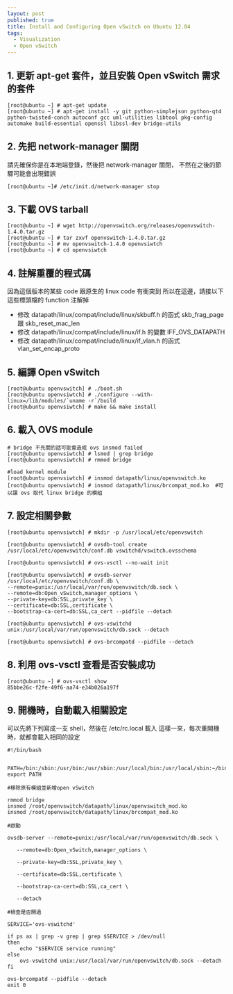 ```yaml
---
layout: post
published: true
title: Install and Configuring Open vSwitch on Ubuntu 12.04
tags: 
  - Visualization
  - Open vSwitch
---
```


## 1. 更新 apt-get 套件，並且安裝 Open vSwitch 需求的套件
```
[root@ubuntu ~] # apt-get update
[root@ubuntu ~] # apt-get install -y git python-simplejson python-qt4 python-twisted-conch autoconf gcc uml-utilities libtool pkg-config automake build-essential openssl libssl-dev bridge-utils
```

## 2. 先把 network-manager 關閉
請先確保你是在本地端登錄，然後把 network-manager 關閉，
不然在之後的節驟可能會出現錯誤

```
[root@ubuntu ~]# /etc/init.d/network-manager stop
```

## 3. 下載 OVS tarball
```
[root@ubuntu ~] # wget http://openvswitch.org/releases/openvswitch-1.4.0.tar.gz
[root@ubuntu ~] # tar zxvf openvswitch-1.4.0.tar.gz
[root@ubuntu ~] # mv openvswitch-1.4.0 openvsiwtch
[root@ubuntu ~] # cd openvsiwtch
```

## 4. 註解重覆的程式碼
因為這個版本的某些 code 跟原生的 linux code 有衝突到
所以在這邊，請接以下這些標頭檔的 function 注解掉

- 修改 datapath/linux/compat/include/linux/skbuff.h 的函式 skb_frag_page 跟 skb_reset_mac_len
- 修改 datapath/linux/compat/include/linux/if.h 的變數 IFF_OVS_DATAPATH
- 修改 datapath/linux/compat/include/linux/if_vlan.h 的函式 vlan_set_encap_proto

## 5. 編譯 Open vSwitch
```
[root@ubuntu openvswitch] # ./boot.sh
[root@ubuntu openvsiwtch] # ./configure --with-linux=/lib/modules/`uname -r`/build
[root@ubuntu openvsiwtch] # make && make install
```

## 6. 載入 OVS module
```
# bridge 不先關的話可能會造成 ovs insmod failed
[root@ubuntu openvsiwtch] # lsmod | grep bridge
[root@ubuntu openvsiwtch] # rmmod bridge

#load kernel module
[root@ubuntu openvsiwtch] # insmod datapath/linux/openvswitch.ko
[root@ubuntu openvsiwtch] # insmod datapath/linux/brcompat_mod.ko  #可以讓 ovs 取代 linux bridge 的模組
```

## 7. 設定相關參數
```
[root@ubuntu openvsiwtch] # mkdir -p /usr/local/etc/openvswitch

[root@ubuntu openvsiwtch] # ovsdb-tool create /usr/local/etc/openvswitch/conf.db vswitchd/vswitch.ovsschema

[root@ubuntu openvsiwtch] # ovs-vsctl --no-wait init

[root@ubuntu openvsiwtch] # ovsdb-server /usr/local/etc/openvswitch/conf.db \
--remote=punix:/usr/local/var/run/openvswitch/db.sock \
--remote=db:Open_vSwitch,manager_options \
--private-key=db:SSL,private_key \
--certificate=db:SSL,certificate \
--bootstrap-ca-cert=db:SSL,ca_cert --pidfile --detach

[root@ubuntu openvsiwtch] # ovs-vswitchd unix:/usr/local/var/run/openvswitch/db.sock --detach

[root@ubuntu openvsiwtch] # ovs-brcompatd --pidfile --detach
```

## 8. 利用 ovs-vsctl 查看是否安裝成功
```
[root@ubuntu ~] # ovs-vsctl show
85bbe26c-f2fe-49f6-aa74-e34b026a197f
```

## 9. 開機時，自動載入相關設定
可以先將下列寫成一支 shell，然後在 /etc/rc.local 載入
這樣一來，每次重開機時，就都會載入相同的設定

```
#!/bin/bash

 
PATH=/bin:/sbin:/usr/bin:/usr/sbin:/usr/local/bin:/usr/local/sbin:~/bin
export PATH
 
#移除原有模組並新增open vSwitch

rmmod bridge
insmod /root/openvswitch/datapath/linux/openvswitch_mod.ko
insmod /root/openvswitch/datapath/linux/brcompat_mod.ko
 
#啟動

ovsdb-server --remote=punix:/usr/local/var/run/openvswitch/db.sock \

   --remote=db:Open_vSwitch,manager_options \

   --private-key=db:SSL,private_key \

   --certificate=db:SSL,certificate \

   --bootstrap-ca-cert=db:SSL,ca_cert \

   --detach
 
#檢查是否開過

SERVICE='ovs-vswitchd'
 
if ps ax | grep -v grep | grep $SERVICE > /dev/null
then
    echo "$SERVICE service running"
else
    ovs-vswitchd unix:/usr/local/var/run/openvswitch/db.sock --detach
fi
 
ovs-brcompatd --pidfile --detach
exit 0
```